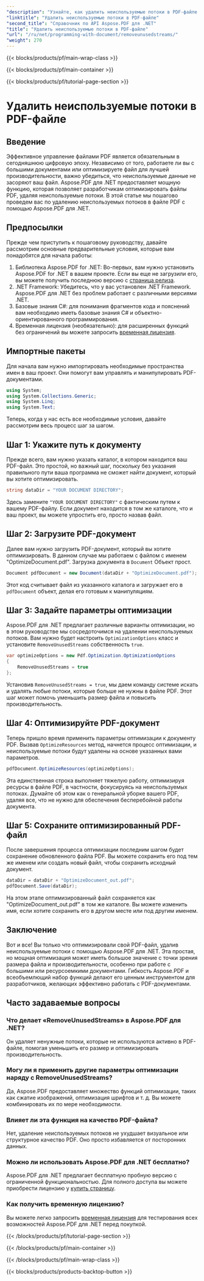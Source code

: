 ```yaml
---
"description": "Узнайте, как удалить неиспользуемые потоки в PDF-файле с помощью Aspose.PDF для .NET, чтобы оптимизировать размер файла и производительность."
"linktitle": "Удалить неиспользуемые потоки в PDF-файле"
"second_title": "Справочник по API Aspose.PDF для .NET"
"title": "Удалить неиспользуемые потоки в PDF-файле"
"url": "/ru/net/programming-with-document/removeunusedstreams/"
"weight": 270
---
```


{{< blocks/products/pf/main-wrap-class >}}

{{< blocks/products/pf/main-container >}}

{{< blocks/products/pf/tutorial-page-section >}}

# Удалить неиспользуемые потоки в PDF-файле

## Введение

Эффективное управление файлами PDF является обязательным в сегодняшнюю цифровую эпоху. Независимо от того, работаете ли вы с большими документами или оптимизируете файл для лучшей производительности, важно убедиться, что неиспользуемые данные не засоряют ваш файл. Aspose.PDF для .NET предоставляет мощную функцию, которая позволяет разработчикам оптимизировать файлы PDF, удаляя неиспользуемые потоки. В этой статье мы пошагово проведем вас по удалению неиспользуемых потоков в файле PDF с помощью Aspose.PDF для .NET.

## Предпосылки

Прежде чем приступить к пошаговому руководству, давайте рассмотрим основные предварительные условия, которые вам понадобятся для начала работы:

1. Библиотека Aspose.PDF for .NET: Во-первых, вам нужно установить Aspose.PDF for .NET в вашем проекте. Если вы еще не загрузили его, вы можете получить последнюю версию с [страница релиза](https://releases.aspose.com/pdf/net/).
2. .NET Framework: Убедитесь, что у вас установлен .NET Framework. Aspose.PDF для .NET без проблем работает с различными версиями .NET.
3. Базовые знания C#: для понимания фрагментов кода и пояснений вам необходимо иметь базовые знания C# и объектно-ориентированного программирования.
4. Временная лицензия (необязательно): для расширенных функций без ограничений вы можете запросить [временная лицензия](https://purchase.aspose.com/temporary-license/).


## Импортные пакеты

Для начала вам нужно импортировать необходимые пространства имен в ваш проект. Они помогут вам управлять и манипулировать PDF-документами.

```csharp
using System;
using System.Collections.Generic;
using System.Linq;
using System.Text;
```

Теперь, когда у нас есть все необходимые условия, давайте рассмотрим весь процесс шаг за шагом.

## Шаг 1: Укажите путь к документу

Прежде всего, вам нужно указать каталог, в котором находится ваш PDF-файл. Это простой, но важный шаг, поскольку без указания правильного пути ваша программа не сможет найти документ, который вы хотите оптимизировать.

```csharp
string dataDir = "YOUR DOCUMENT DIRECTORY";
```

Здесь замените `"YOUR DOCUMENT DIRECTORY"` с фактическим путем к вашему PDF-файлу. Если документ находится в том же каталоге, что и ваш проект, вы можете упростить его, просто назвав файл.

## Шаг 2: Загрузите PDF-документ

Далее вам нужно загрузить PDF-документ, который вы хотите оптимизировать. В данном случае мы работаем с файлом с именем "OptimizeDocument.pdf". Загрузка документа в `Document` Объект прост.

```csharp
Document pdfDocument = new Document(dataDir + "OptimizeDocument.pdf");
```

Этот код считывает файл из указанного каталога и загружает его в `pdfDocument` объект, делая его готовым к манипуляциям.

## Шаг 3: Задайте параметры оптимизации

Aspose.PDF для .NET предлагает различные варианты оптимизации, но в этом руководстве мы сосредоточимся на удалении неиспользуемых потоков. Вам нужно будет настроить `OptimizationOptions` класс и установите `RemoveUnusedStreams` собственность `true`.

```csharp
var optimizeOptions = new Pdf.Optimization.OptimizationOptions
{
    RemoveUnusedStreams = true
};
```

Установив `RemoveUnusedStreams = true`, мы даем команду системе искать и удалять любые потоки, которые больше не нужны в файле PDF. Этот шаг может помочь уменьшить размер файла и повысить производительность.

## Шаг 4: Оптимизируйте PDF-документ

Теперь пришло время применить параметры оптимизации к документу PDF. Вызвав `OptimizeResources` метод, начнется процесс оптимизации, и неиспользуемые потоки будут удалены на основе указанных вами параметров.

```csharp
pdfDocument.OptimizeResources(optimizeOptions);
```

Эта единственная строка выполняет тяжелую работу, оптимизируя ресурсы в файле PDF, в частности, фокусируясь на неиспользуемых потоках. Думайте об этом как о генеральной уборке вашего PDF, удаляя все, что не нужно для обеспечения бесперебойной работы документа.

## Шаг 5: Сохраните оптимизированный PDF-файл

После завершения процесса оптимизации последним шагом будет сохранение обновленного файла PDF. Вы можете сохранить его под тем же именем или создать новый файл, чтобы сохранить исходный документ.

```csharp
dataDir = dataDir + "OptimizeDocument_out.pdf";
pdfDocument.Save(dataDir);
```

На этом этапе оптимизированный файл сохраняется как "OptimizeDocument_out.pdf" в том же каталоге. Вы можете изменить имя, если хотите сохранить его в другом месте или под другим именем.

## Заключение

Вот и все! Вы только что оптимизировали свой PDF-файл, удалив неиспользуемые потоки с помощью Aspose.PDF для .NET. Эта простая, но мощная оптимизация может иметь большое значение с точки зрения размера файла и производительности, особенно при работе с большими или ресурсоемкими документами. Гибкость Aspose.PDF и всеобъемлющий набор функций делают его ценным инструментом для разработчиков, желающих эффективно работать с PDF-документами.

## Часто задаваемые вопросы

### Что делает «RemoveUnusedStreams» в Aspose.PDF для .NET?
Он удаляет ненужные потоки, которые не используются активно в PDF-файле, помогая уменьшить его размер и оптимизировать производительность.

### Могу ли я применить другие параметры оптимизации наряду с RemoveUnusedStreams?
Да, Aspose.PDF предоставляет множество функций оптимизации, таких как сжатие изображений, оптимизация шрифтов и т. д. Вы можете комбинировать их по мере необходимости.

### Влияет ли эта функция на качество PDF-файла?
Нет, удаление неиспользуемых потоков не ухудшает визуальное или структурное качество PDF. Оно просто избавляется от посторонних данных.

### Можно ли использовать Aspose.PDF для .NET бесплатно?
Aspose.PDF для .NET предлагает бесплатную пробную версию с ограниченной функциональностью. Для полного доступа вы можете приобрести лицензию у [купить страницу](https://purchase.aspose.com/buy).

### Как получить временную лицензию?
Вы можете легко запросить [временная лицензия](https://purchase.aspose.com/temporary-license/) для тестирования всех возможностей Aspose.PDF для .NET перед покупкой.

{{< /blocks/products/pf/tutorial-page-section >}}

{{< /blocks/products/pf/main-container >}}

{{< /blocks/products/pf/main-wrap-class >}}

{{< blocks/products/products-backtop-button >}}